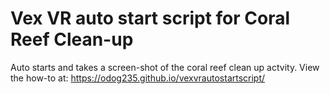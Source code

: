# Vex VR auto start script for Coral Reef Clean-up
Auto starts and takes a screen-shot of the coral reef clean up actvity.
View the how-to at:
https://odog235.github.io/vexvrautostartscript/
